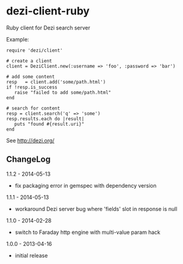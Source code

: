 dezi-client-ruby
================

Ruby client for Dezi search server

Example:

    require 'dezi/client'

    # create a client
    client = DeziClient.new(:username => 'foo', :password => 'bar')

    # add some content
    resp   = client.add('some/path.html')
    if !resp.is_success
       raise "failed to add some/path.html"
    end

    # search for content
    resp = client.search('q' => 'some')
    resp.results.each do |result|
       puts "found #{result.uri}"
    end

See http://dezi.org/

## ChangeLog

1.1.2 - 2014-05-13
 - fix packaging error in gemspec with dependency version

1.1.1 - 2014-05-13
 - workaround Dezi server bug where 'fields' slot in response is null

1.1.0 - 2014-02-28
 - switch to Faraday http engine with multi-value param hack

1.0.0 - 2013-04-16
 - initial release
